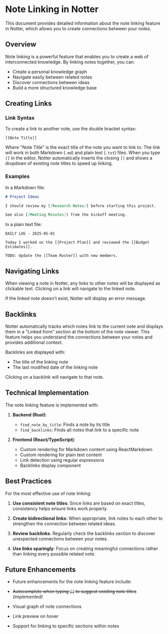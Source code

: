 # Note Linking in Notter

This document provides detailed information about the note linking feature in Notter, which allows you to create connections between your notes.

## Overview

Note linking is a powerful feature that enables you to create a web of interconnected knowledge. By linking notes together, you can:

- Create a personal knowledge graph
- Navigate easily between related notes
- Discover connections between ideas
- Build a more structured knowledge base

## Creating Links

### Link Syntax

To create a link to another note, use the double bracket syntax:

```
[[Note Title]]
```

Where "Note Title" is the exact title of the note you want to link to. The link will work in both Markdown (`.md`) and plain text (`.txt`) files.
When you type `[[` in the editor, Notter automatically inserts the closing `]]` and shows a dropdown of existing note titles to speed up linking.

### Examples

In a Markdown file:

```markdown
# Project Ideas

I should review my [[Research Notes]] before starting this project.

See also [[Meeting Minutes]] from the kickoff meeting.
```

In a plain text file:

```
DAILY LOG - 2025-05-01

Today I worked on the [[Project Plan]] and reviewed the [[Budget Estimates]].

TODO: Update the [[Team Roster]] with new members.
```

## Navigating Links

When viewing a note in Notter, any links to other notes will be displayed as clickable text. Clicking on a link will navigate to the linked note.

If the linked note doesn't exist, Notter will display an error message.

## Backlinks

Notter automatically tracks which notes link to the current note and displays them in a "Linked from" section at the bottom of the note viewer. This feature helps you understand the connections between your notes and provides additional context.

Backlinks are displayed with:
- The title of the linking note
- The last modified date of the linking note

Clicking on a backlink will navigate to that note.

## Technical Implementation

The note linking feature is implemented with:

1. **Backend (Rust)**:
   - `find_note_by_title`: Finds a note by its title
   - `find_backlinks`: Finds all notes that link to a specific note

2. **Frontend (React/TypeScript)**:
   - Custom rendering for Markdown content using ReactMarkdown
   - Custom rendering for plain text content
   - Link detection using regular expressions
   - Backlinks display component

## Best Practices

For the most effective use of note linking:

1. **Use consistent note titles**: Since links are based on exact titles, consistency helps ensure links work properly.

2. **Create bidirectional links**: When appropriate, link notes to each other to strengthen the connection between related ideas.

3. **Review backlinks**: Regularly check the backlinks section to discover unexpected connections between your notes.

4. **Use links sparingly**: Focus on creating meaningful connections rather than linking every possible related note.

## Future Enhancements

- Future enhancements for the note linking feature include:

- ~~Autocomplete when typing `[[` to suggest existing note titles~~ *(implemented)*
- Visual graph of note connections
- Link preview on hover
- Support for linking to specific sections within notes
